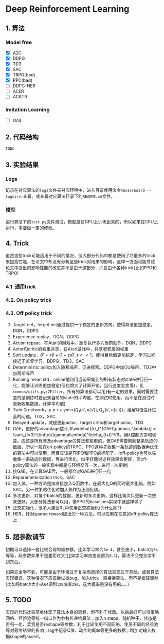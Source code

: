 # Deep Reinforcement Learning

## 1. 算法

### Model free

- [x] A2C
- [x] DDPG
- [x] TD3
- [x] SAC
- [x] TRPO(bad)
- [x] PPO(bad)
- [ ] DDPG-HER
- [ ] ACER
- [ ] ACKTR

### Imitation Learning

- [ ] GAIL

## 2. 代码结构

```
TODO
```

## 3. 实验结果

### Logs

记录在对应算法的```logs```文件夹对应环境中，进入目录使用命令```tensorboard --logdir=.```查看。或查看对应算法目录下的```README.md```文件。

### 模型

运行算法下的```test.py```文件测试，模型是在GPU上训练出来的，所以如果在CPU上运行，需要做一定的修改。

## 4. Trick

虽然这些trick可能适用于不同的情况，但大部分代码中都是使用了尽量多的trick来提高性能，在论文中却没有分析这些trick对结果的影响，这样一方面可能导致论文中提出的影响性能的改进并不是由于这部分，而是由于各种trick(比如PPO和TRPO)

### 4.1. 通用trick

### 4.2. On policy trick

### 4.3. Off policy trick

1. Target net，terget net通过提供一个稳定的更新方向，使得算法更加稳定。DQN，DDPG
2. Experience replay，DQN，DDPG
3. Action repeat，在Atari的游戏中，重复执行多次当前动作。DQN，DDPG
4. Actor和critic的权重共享，在Arari游戏中，共享卷积层的权重
5. Soft update，$\theta'=\tau \theta + (1-\tau)\theta', \tau << 1$，使得目标值更加稳定，学习过程接近于监督学习。DDPG，TD3，SAC
6. Deterministic policy加入随机噪声，促进探索。DDPG中加OU噪声，TD3中加高斯噪声
7. Running mean std，online地利用当前采集到的所有状态对state进行归一化，能够让训练更加稳定(但也增大了计算开销，运行速度会变慢)，见```common/utils.py:ZFilter```。所有的算法都可以用(有一定的效果。同时需要注意的是训练时要记录当前的state的平均值，在测试时使用，而不是在测试时重新收集数据，计算平均值)
8. Twin Q network，$y = r + \gamma \min (Q_1(s', \pi(s')), Q_2(s', \pi(s')))$，缓解Q值估计过高的问题。TD3，SAC
9. Delayed update，减缓更新actor，target critic和target actor。TD3
10. GAE，更好的advantage估计,$\widehat{A}_t^{GAE(\gamma, \lambda)} = \sum_{l=0}^{\infty}(\gamma\lambda)^l\delta_{t+l}^V$，用$\lambda$控制方差和偏差。应该是所有涉及advantage的算法都能用的，但GAE需要用到整条轨迹的数据，所以一般在on-policy的TRPO、PPO这种先收集一条轨迹的数据再优化的算法中可以使用，而且应该是TRPO和PPO的标配了。(off-policy也可以先收集一条轨迹的数据，再进行优化，似乎好像说这样效果会更好，但off-policy算法的一般实现中都是与环境交互一次，进行一次更新)
11. 接GAE，在计算GAE后，一般都会对GAE进行归一化
12. Reparameterization trick。SAC
13. 加入熵。一种方法是熵直接加入Q函数中，在最大化Q的同时最大化熵，例如SAC。另一种策略优化时加入熵作为正则化项。
14. 多次更新，对每个batch的数据，更新时多次更新，这样比每次只更新一次效果更好。大部分算法都可以用，像PPO的baselines实现中就这样做了
15. 正交初始化，很多人建议RL中使用正交初始化(为什么呢?)
16. HER，针对sparse reward提出的一种方法，可以应用在任意的off policy算法上

## 5. 超参数调节

初期可以选择一套比较合理的超参数，比如学习率为```3e-4```，甚至更小，batch为```64```等等，超参数如果不是差距过大(比如学习率直接设置为```0.1```)，算法不会完全学不到东西。

如果完全学不到，可能是由于环境过于复杂而选择的算法实现过于基础，或者算法实现错误，这种情况下应该尝试找bug、加入trick，直接换算法，而不是疯狂调参(比如将batch大小从```64```调到```128```或者```256```，这大概率是没有用的。。。)

## 5. TODO

实现的代码比较简单体现了算法本身的思想，但不利于修改。以后最好可以将策略网络、经验池等统一借口作为参数传递给算法；加入n steps、随机种子、状态是否归一化、奖赏是否reshape等参数，利于比较使用不同网络、使用不同的经验池等对最终结果的影响；log中记录Q值、动作的概率等更多的数据；增加对输入数据shape的assert。
